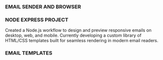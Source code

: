 ### EMAIL SENDER AND BROWSER  
### NODE EXPRESS PROJECT

Created a Node.js workflow to design and preview responsive emails on desktop, web, and mobile. Currently developing a custom library of HTML/CSS templates built for seamless rendering in modern email readers.

### EMAIL TEMPLATES


